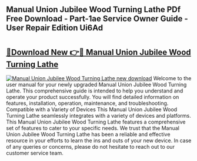 ## Manual Union Jubilee Wood Turning Lathe PDf Free Download - Part-1ae Service Owner Guide - User Repair Edition Ui6Ad

# <h2><a href="http://bc62061.oget.top/?id=Manual+Union+Jubilee+Wood+Turning+Lathe">🔗Download New 👉🔴 Manual Union Jubilee Wood Turning Lathe</a></h2>

[![Manual Union Jubilee Wood Turning Lathe new download](https://i.imgur.com/5g1atiW.png)](http://bc62061.oget.top/?id=Manual+Union+Jubilee+Wood+Turning+Lathe)
Welcome to the user manual for your newly upgraded Manual Union Jubilee Wood Turning Lathe. This comprehensive guide is intended to help you understand and operate your product successfully. You will find detailed information on features, installation, operation, maintenance, and troubleshooting. Compatible with a Variety of Devices This Manual Union Jubilee Wood Turning Lathe seamlessly integrates with a variety of devices and platforms. This Manual Union Jubilee Wood Turning Lathe features a comprehensive set of features to cater to your specific needs. We trust that the Manual Union Jubilee Wood Turning Lathe has been a reliable and effective resource in your efforts to learn the ins and outs of your new device. In case of any queries or concerns, please do not hesitate to reach out to our customer service team.
